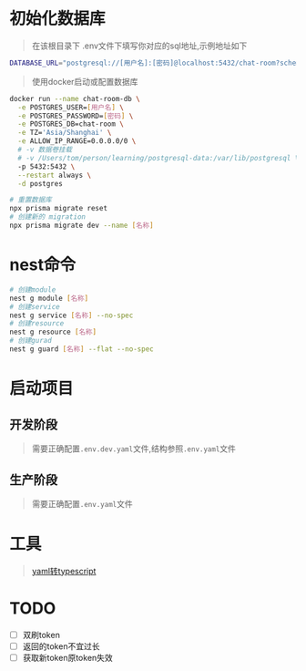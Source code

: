 # 初始化数据库

> 在该根目录下 .env文件下填写你对应的sql地址,示例地址如下

<!--
# Environment variables declared in this file are automatically made available to Prisma.
# See the documentation for more detail: https://pris.ly/d/prisma-schema#accessing-environment-variables-from-the-schema

# Prisma supports the native connection string format for PostgreSQL, MySQL, SQLite, SQL Server, MongoDB and CockroachDB.
# See the documentation for all the connection string options: https://pris.ly/d/connection-strings
-->

```bash
DATABASE_URL="postgresql://[用户名]:[密码]@localhost:5432/chat-room?schema=public"
```

> 使用docker启动或配置数据库

``` bash
docker run --name chat-room-db \
  -e POSTGRES_USER=[用户名] \
  -e POSTGRES_PASSWORD=[密码] \
  -e POSTGRES_DB=chat-room \
  -e TZ='Asia/Shanghai' \
  -e ALLOW_IP_RANGE=0.0.0.0/0 \
  # -v 数据卷挂载
  # -v /Users/tom/person/learning/postgresql-data:/var/lib/postgresql \
  -p 5432:5432 \
  --restart always \
  -d postgres 
```

```bash
# 重置数据库
npx prisma migrate reset 
# 创建新的 migration
npx prisma migrate dev --name [名称]
```

# nest命令

```bash
# 创建module
nest g module [名称]
# 创建service
nest g service [名称] --no-spec 
# 创建resource
nest g resource [名称]
# 创建gurad
nest g guard [名称] --flat --no-spec
```

# 启动项目

## 开发阶段

> 需要正确配置`.env.dev.yaml`文件,结构参照`.env.yaml`文件

## 生产阶段

> 需要正确配置`.env.yaml`文件

# 工具

> [yaml转typescript](https://portal.he3app.com/home/extension/yaml-to-typescript-interface)

# TODO

- [ ]  双刷token
- [ ]  返回的token不宜过长
- [ ]  获取新token原token失效